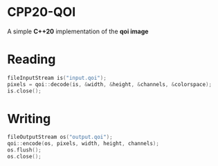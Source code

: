 # __CPP20-QOI__
A simple **C++20** implementation of the **qoi image**

# Reading
```c++
fileInputStream is("input.qoi");
pixels = qoi::decode(is, &width, &height, &channels, &colorspace);
is.close();
```

# Writing
```c++
fileOutputStream os("output.qoi");
qoi::encode(os, pixels, width, height, channels);
os.flush();
os.close();

```